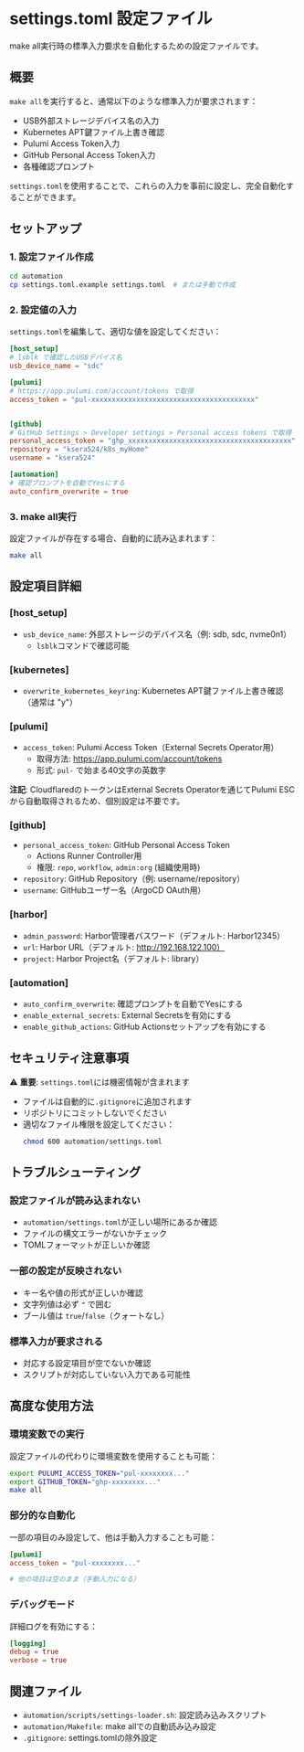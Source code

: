 # settings.toml 設定ファイル

make all実行時の標準入力要求を自動化するための設定ファイルです。

## 概要

`make all`を実行すると、通常以下のような標準入力が要求されます：
- USB外部ストレージデバイス名の入力
- Kubernetes APT鍵ファイル上書き確認
- Pulumi Access Token入力
- GitHub Personal Access Token入力
- 各種確認プロンプト

`settings.toml`を使用することで、これらの入力を事前に設定し、完全自動化することができます。

## セットアップ

### 1. 設定ファイル作成

```bash
cd automation
cp settings.toml.example settings.toml  # または手動で作成
```

### 2. 設定値の入力

`settings.toml`を編集して、適切な値を設定してください：

```toml
[host_setup]
# lsblk で確認したUSBデバイス名
usb_device_name = "sdc"

[pulumi]
# https://app.pulumi.com/account/tokens で取得
access_token = "pul-xxxxxxxxxxxxxxxxxxxxxxxxxxxxxxxxxxxxxxxx"


[github]
# GitHub Settings > Developer settings > Personal access tokens で取得
personal_access_token = "ghp_xxxxxxxxxxxxxxxxxxxxxxxxxxxxxxxxxxxxxxxx"
repository = "ksera524/k8s_myHome"
username = "ksera524"

[automation]
# 確認プロンプトを自動でYesにする
auto_confirm_overwrite = true
```

### 3. make all実行

設定ファイルが存在する場合、自動的に読み込まれます：

```bash
make all
```

## 設定項目詳細

### [host_setup]
- `usb_device_name`: 外部ストレージのデバイス名（例: sdb, sdc, nvme0n1）
  - `lsblk`コマンドで確認可能

### [kubernetes]
- `overwrite_kubernetes_keyring`: Kubernetes APT鍵ファイル上書き確認（通常は "y"）

### [pulumi]
- `access_token`: Pulumi Access Token（External Secrets Operator用）
  - 取得方法: https://app.pulumi.com/account/tokens
  - 形式: `pul-` で始まる40文字の英数字

**注記**: CloudflaredのトークンはExternal Secrets Operatorを通じてPulumi ESCから自動取得されるため、個別設定は不要です。


### [github]
- `personal_access_token`: GitHub Personal Access Token
  - Actions Runner Controller用
  - 権限: `repo`, `workflow`, `admin:org` (組織使用時)
- `repository`: GitHub Repository（例: username/repository）
- `username`: GitHubユーザー名（ArgoCD OAuth用）

### [harbor]
- `admin_password`: Harbor管理者パスワード（デフォルト: Harbor12345）
- `url`: Harbor URL（デフォルト: http://192.168.122.100）
- `project`: Harbor Project名（デフォルト: library）

### [automation]
- `auto_confirm_overwrite`: 確認プロンプトを自動でYesにする
- `enable_external_secrets`: External Secretsを有効にする
- `enable_github_actions`: GitHub Actionsセットアップを有効にする

## セキュリティ注意事項

⚠️ **重要**: `settings.toml`には機密情報が含まれます

- ファイルは自動的に`.gitignore`に追加されます
- リポジトリにコミットしないでください
- 適切なファイル権限を設定してください：
  ```bash
  chmod 600 automation/settings.toml
  ```

## トラブルシューティング

### 設定ファイルが読み込まれない
- `automation/settings.toml`が正しい場所にあるか確認
- ファイルの構文エラーがないかチェック
- TOMLフォーマットが正しいか確認

### 一部の設定が反映されない
- キー名や値の形式が正しいか確認
- 文字列値は必ず `"` で囲む
- ブール値は `true`/`false`（クォートなし）

### 標準入力が要求される
- 対応する設定項目が空でないか確認
- スクリプトが対応していない入力である可能性

## 高度な使用方法

### 環境変数での実行
設定ファイルの代わりに環境変数を使用することも可能：

```bash
export PULUMI_ACCESS_TOKEN="pul-xxxxxxxx..."
export GITHUB_TOKEN="ghp-xxxxxxxx..."
make all
```

### 部分的な自動化
一部の項目のみ設定して、他は手動入力することも可能：

```toml
[pulumi]
access_token = "pul-xxxxxxxx..."

# 他の項目は空のまま（手動入力になる）
```

### デバッグモード
詳細ログを有効にする：

```toml
[logging]
debug = true
verbose = true
```

## 関連ファイル

- `automation/scripts/settings-loader.sh`: 設定読み込みスクリプト
- `automation/Makefile`: make allでの自動読み込み設定
- `.gitignore`: settings.tomlの除外設定